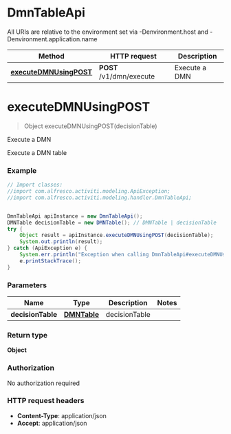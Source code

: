 # DmnTableApi

All URIs are relative to the environment set via -Denvironment.host and -Denvironment.application.name

Method | HTTP request | Description
------------- | ------------- | -------------
[**executeDMNUsingPOST**](DmnTableApi.md#executeDMNUsingPOST) | **POST** /v1/dmn/execute | Execute a DMN


<a name="executeDMNUsingPOST"></a>
# **executeDMNUsingPOST**
> Object executeDMNUsingPOST(decisionTable)

Execute a DMN

Execute a DMN table

### Example
```java
// Import classes:
//import com.alfresco.activiti.modeling.ApiException;
//import com.alfresco.activiti.modeling.handler.DmnTableApi;


DmnTableApi apiInstance = new DmnTableApi();
DMNTable decisionTable = new DMNTable(); // DMNTable | decisionTable
try {
    Object result = apiInstance.executeDMNUsingPOST(decisionTable);
    System.out.println(result);
} catch (ApiException e) {
    System.err.println("Exception when calling DmnTableApi#executeDMNUsingPOST");
    e.printStackTrace();
}
```

### Parameters

Name | Type | Description  | Notes
------------- | ------------- | ------------- | -------------
 **decisionTable** | [**DMNTable**](DMNTable.md)| decisionTable |

### Return type

**Object**

### Authorization

No authorization required

### HTTP request headers

 - **Content-Type**: application/json
 - **Accept**: application/json

